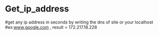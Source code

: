 # Get_ip_address
#get any ip address in seconds by writing the dns of site or your localhost
#ex:www.google.com , result = 172.217.18.228
